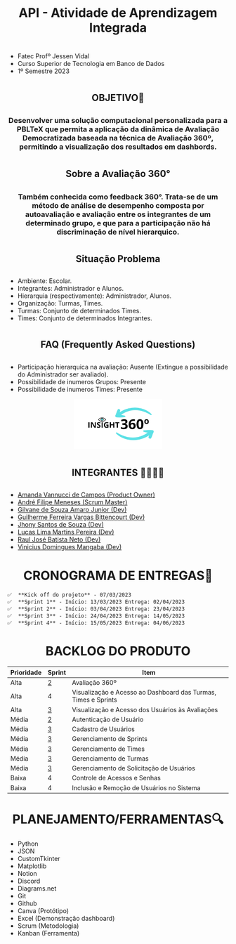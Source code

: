 # <h1 align=center>API - Atividade de Aprendizagem Integrada<h1/>

- Fatec Profº Jessen Vidal
- Curso Superior de Tecnologia em Banco de Dados
- 1º Semestre 2023


# <h2 align=center>OBJETIVO🎯<h2/>
<h3 align=center>Desenvolver uma solução computacional personalizada para a PBLTeX que permita a aplicação da dinâmica de Avaliação Democratizada baseada na técnica de Avaliação 360º, permitindo a visualização dos resultados em dashbords. <h3/>

# <h2 align=center>Sobre a Avaliação 360°<h2/>
<h3 align=center>Também conhecida como feedback 360°. Trata-se de um método de análise de desempenho composta por autoavaliação e avaliação entre os integrantes de um determinado grupo, e que para a participação não há discriminação de nível hierarquico. <h3/>

# <h2 align=center>Situação Problema<h2/>
- Ambiente: Escolar.
- Integrantes: Administrador e Alunos.
- Hierarquia (respectivamente): Administrador, Alunos.
- Organização: Turmas, Times.
- Turmas: Conjunto de determinados Times.
- Times: Conjunto de determinados Integrantes.

# <h2 align=center>FAQ (Frequently Asked Questions)<h2/>
- Participação hierarquica na avaliação: Ausente (Extingue a possibilidade do Administrador ser avaliado).
- Possibilidade de inumeros Grupos: Presente
- Possibilidade de inumeros Times: Presente

<p align='center'>
<img src="https://raw.githubusercontent.com/AndreMeneses0103/API_1_SEMESTRE/images/logo_preto.png" width="40%" />
</p>
  
# <h2 align=center>INTEGRANTES 👩‍💻👨‍💻<h2/>
- [Amanda Vannucci de Campos (Product Owner)](https://github.com/Amandavannuccic)
- [André Filipe Meneses (Scrum Master)](https://github.com/AndreMeneses0103)
- [Gilvane de Souza Amaro Junior (Dev)](https://github.com/gilvaneamaro)
- [Guilherme Ferreira Vargas Bittencourt (Dev)](https://github.com/GuioBittencourt)
- [Jhony Santos de Souza (Dev)](https://github.com/santosjhony12)
- [Lucas Lima Martins Pereira (Dev)](https://github.com/SuieverSide)
- [Raul José Batista Neto (Dev)](https://github.com/raulnt)
- [Vinicius Domingues Mangaba (Dev)](https://github.com/viniciusmangaba)

# <h1 align="center">CRONOGRAMA DE ENTREGAS📆</h1>
    ✅  **Kick off do projeto** - 07/03/2023 
    ✅  **Sprint 1** - Início: 13/03/2023 Entrega: 02/04/2023
    ✅  **Sprint 2** - Início: 03/04/2023 Entrega: 23/04/2023
    ✅  **Sprint 3** - Início: 24/04/2023 Entrega: 14/05/2023
    ✅  **Sprint 4** - Início: 15/05/2023 Entrega: 04/06/2023

# <h1 align="center">BACKLOG DO PRODUTO</h1>
 
Prioridade | Sprint | Item 
--- | --- | --- 
Alta | <a href="https://github.com/AndreMeneses0103/API_1_SEMESTRE/blob/main/Sprint2/README.md">2</a> |Avaliação 360º
Alta | 4 |Visualização e Acesso ao Dashboard das Turmas, Times e Sprints
Alta | <a href="https://github.com/AndreMeneses0103/API_1_SEMESTRE/blob/main/Sprint3/README.md">3</a> |Visualização e Acesso dos Usuários às Avaliações
Média | <a href="https://github.com/AndreMeneses0103/API_1_SEMESTRE/blob/main/Sprint2/README.md">2</a> |Autenticação de Usuário
Média | <a href="https://github.com/AndreMeneses0103/API_1_SEMESTRE/blob/main/Sprint3/README.md">3</a> |Cadastro de Usuários
Média | <a href="https://github.com/AndreMeneses0103/API_1_SEMESTRE/blob/main/Sprint3/README.md">3</a> |Gerenciamento de Sprints
Média | <a href="https://github.com/AndreMeneses0103/API_1_SEMESTRE/blob/main/Sprint3/README.md">3</a> |Gerenciamento de Times
Média | <a href="https://github.com/AndreMeneses0103/API_1_SEMESTRE/blob/main/Sprint3/README.md">3</a> |Gerenciamento de Turmas
Média | <a href="https://github.com/AndreMeneses0103/API_1_SEMESTRE/blob/main/Sprint3/README.md">3</a> |Gerenciamento de Solicitação de Usuários
Baixa | 4 |Controle de Acessos e Senhas
Baixa | 4 |Inclusão e Remoção de Usuários no Sistema

# <h1 align="center">PLANEJAMENTO/FERRAMENTAS🔍</h1>
- Python
- JSON
- CustomTkinter
- Matplotlib
- Notion
- Discord
- Diagrams.net
- Git
- Github
- Canva (Protótipo)
- Excel (Demonstração dashboard)
- Scrum (Metodologia)
- Kanban (Ferramenta)
